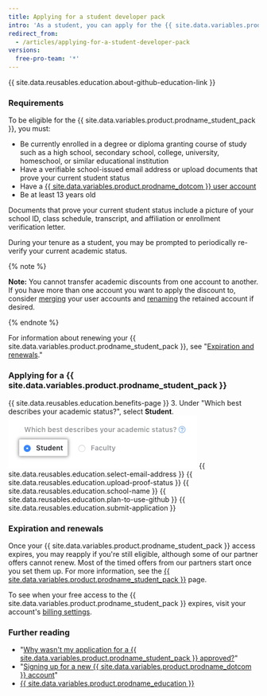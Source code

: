 ```yaml
---
title: Applying for a student developer pack
intro: 'As a student, you can apply for the {{ site.data.variables.product.prodname_student_pack }}, which includes offers and benefits from {{ site.data.variables.product.prodname_dotcom }} partners.'
redirect_from:
  - /articles/applying-for-a-student-developer-pack
versions:
  free-pro-team: '*'
---
```


{{ site.data.reusables.education.about-github-education-link }}

### Requirements

To be eligible for the {{ site.data.variables.product.prodname_student_pack }}, you must:
- Be currently enrolled in a degree or diploma granting course of study such as a high school, secondary school, college, university, homeschool, or similar educational institution
- Have a verifiable school-issued email address or upload documents that prove your current student status
- Have a [{{ site.data.variables.product.prodname_dotcom }} user account](/articles/signing-up-for-a-new-github-account)
- Be at least 13 years old

Documents that prove your current student status include a picture of your school ID, class schedule, transcript, and affiliation or enrollment verification letter.

During your tenure as a student, you may be prompted to periodically re-verify your current academic status.

{% note %}

**Note:** You cannot transfer academic discounts from one account to another. If you have more than one account you want to apply the discount to, consider [merging](/articles/merging-multiple-user-accounts) your user accounts and [renaming](/articles/changing-your-github-username) the retained account if desired.

{% endnote %}

For information about renewing your {{ site.data.variables.product.prodname_student_pack }}, see "[Expiration and renewals](/articles/applying-for-a-student-developer-pack/#expiration-and-renewals)."

### Applying for a {{ site.data.variables.product.prodname_student_pack }}

{{ site.data.reusables.education.benefits-page }}
3. Under "Which best describes your academic status?", select **Student**.
  ![Select academic status](/assets/images/help/education/academic-status-student.png)
{{ site.data.reusables.education.select-email-address }}
{{ site.data.reusables.education.upload-proof-status }}
{{ site.data.reusables.education.school-name }}
{{ site.data.reusables.education.plan-to-use-github }}
{{ site.data.reusables.education.submit-application }}

### Expiration and renewals

Once your {{ site.data.variables.product.prodname_student_pack }} access expires, you may reapply if you're still eligible, although some of our partner offers cannot renew. Most of the timed offers from our partners start once you set them up. For more information, see the [{{ site.data.variables.product.prodname_student_pack }}](https://education.github.com/pack) page.

To see when your free access to the {{ site.data.variables.product.prodname_student_pack }} expires, visit your account's [billing settings](https://github.com/settings/billing).

### Further reading

- "[Why wasn't my application for a {{ site.data.variables.product.prodname_student_pack }} approved?](/articles/why-wasn-t-my-application-for-a-student-developer-pack-approved)"
- "[Signing up for a new {{ site.data.variables.product.prodname_dotcom }} account](/articles/signing-up-for-a-new-github-account)"
- [{{ site.data.variables.product.prodname_education }}](https://education.github.com)
